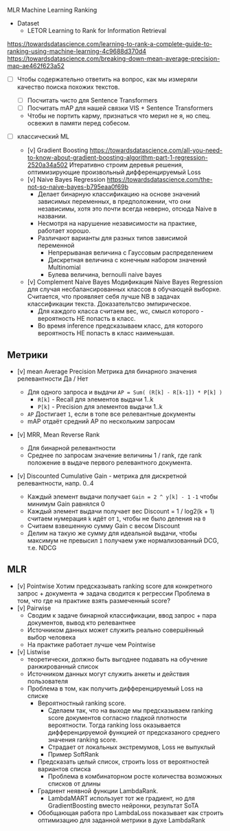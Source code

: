 MLR Machine Learning Ranking

- Dataset
  - LETOR Learning to Rank for Information Retrieval

https://towardsdatascience.com/learning-to-rank-a-complete-guide-to-ranking-using-machine-learning-4c9688d370d4
https://towardsdatascience.com/breaking-down-mean-average-precision-map-ae462f623a52

- [ ] Чтобы содержательно ответить на вопрос, как мы измеряли качество поиска
  похожих текстов.
  - [ ] Посчитать чисто для Sentence Transformers
  - [ ] Посчитать mAP для нашей связки VIS + Sentence Transformers
  - Чтобы не портить карму, признаться что мерил не я, но спец. освежил
    в памяти перед собесом.

- [ ] классический ML
  - [v] Gradient Boosting
    https://towardsdatascience.com/all-you-need-to-know-about-gradient-boosting-algorithm-part-1-regression-2520a34a502
    Итеративно строим деревья решения, оптимизирующие произвольный дифференцируемый Loss
  - [v] Naive Bayes Regression
    https://towardsdatascience.com/the-not-so-naive-bayes-b795eaa0f69b
    - Делает бинарную классификацию на основе значений зависимых переменных,
      в предположении, что они независимы, хотя это почти всегда неверно, отсюда
      Naive в названии.
    - Несмотря на нарушение независимости на практике, работает хорошо.
    - Различают варианты для разных типов зависимой переменной
      - Непрерываная величина с Гауссовым распределением
      - Дискретная величина с конечным набором значений Multinomial
      - Булева величина, bernoulli naive bayes
  - [v] Complement Naive Bayes
    Модификация Naive Bayes Regression для случая несбалансированных классов
    в обучающей выборке.
    Считается, что проявляет себя лучше NB в задачах классификации текста.
    Доказательтсво эмпирическое.
    - Для каждого класса считаем вес, wc, смысл которого - вероятность НЕ попасть
      в класс.
    - Во время inference предсказываем класс, для которого вероятность НЕ попасть
      в класс наименьшая.

Метрики
-------

- [v] mean Average Precision
  Метрика для бинарного значения релевантности Да / Нет
  - Для одного запроса и выдачи `AP = Sum( (R[k] - R[k-1]) * P[k] )`
    - `R[k]` - Recall для элементов выдачи 1..k
    - `P[k]` - Precision для элементов выдачи 1..k
  - `AP` Достигает `1`, если в топе все релевантные документы
  - mAP отдаёт средний AP по нескольким запросам
- [v] MRR, Mean Reverse Rank
  - Для бинарной релевантности
  - Среднее по запросам значение величины 1 / rank, где rank положение в выдаче первого
    релевантного документа.

- [v] Discounted Cumulative Gain - метрика для дискретной релевантности, напр. 0..4
  - Каждый элемент выдачи получает `Gain = 2 ^ y[k] - 1`
    `-1` чтобы минимум  Gain равнялся 0
  - Каждый элемент выдачи получает вес Discount = 1 / log2(k + 1)
    считаем нумерация `k` идёт от `1`, чтобы не было деления на `0`
  - Считаем взвешенную сумму Gain с весом Discount
  - Делим на такую же сумму для идеальной выдачи, чтобы максимум не превысил `1`
    получаем уже нормализованный DCG, т.е. NDCG

MLR
---

- [v] Pointwise
  Хотим предсказывать ranking score для конкретного запрос + документа => задача сводится к регрессии
  Проблема в том, что где на практике взять размеченный score?
- [v] Pairwise
  - Сводим к задаче бинарной классификации, ввод запрос + пара документов, вывод кто релевантнее
  - Источником данных может служить реально совершённый выбор человека
  - На практике работает лучше чем Pointwise
- [v] Listwise
  - теоретически, должно быть выгоднее подавать на обучение ранжированный список
  - Источником данных могут служить анкеты и действия пользователя
  - Проблема в том, как получить дифференцируемый Loss на списке
    - Вероятностный ranking score.
      - Сделаем так, что на выходе мы предсказываем ranking score документов согласно
        гладкой плотности вероятности. Тогда ranking loss оказывается дифференцируемой
        функцией от предсказаного среднего значения ranking score.
      - Страдает от локальных экстремумов, Loss не выпуклый
      - Пример SoftRank
    - Предсказать целый список, строить loss от вероятностей вариантов списка
      - Проблема в комбинаторном росте количества возможных списков от длины
    - Градиент неявной функции LambdaRank. 
      - LambdaMART использует тот же градиент, но для GradientBoosting вместо нейронки,
        результат SoTA
    - Обобщающая работа про LambdaLoss показывает как строить оптимизацию для
      заданной метрики в духе LambdaRank


